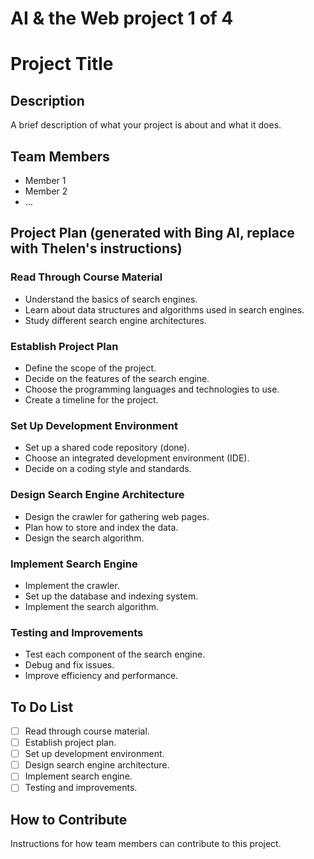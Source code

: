 # AI & the Web project 1 of 4
# Project Title

## Description
A brief description of what your project is about and what it does.

## Team Members
- Member 1
- Member 2
- ...

## Project Plan (generated with Bing AI, replace with Thelen's instructions)

### Read Through Course Material
- Understand the basics of search engines.
- Learn about data structures and algorithms used in search engines.
- Study different search engine architectures.

### Establish Project Plan
- Define the scope of the project.
- Decide on the features of the search engine.
- Choose the programming languages and technologies to use.
- Create a timeline for the project.

### Set Up Development Environment
- Set up a shared code repository (done).
- Choose an integrated development environment (IDE).
- Decide on a coding style and standards.

### Design Search Engine Architecture
- Design the crawler for gathering web pages.
- Plan how to store and index the data.
- Design the search algorithm.

### Implement Search Engine
- Implement the crawler.
- Set up the database and indexing system.
- Implement the search algorithm.

### Testing and Improvements
- Test each component of the search engine.
- Debug and fix issues.
- Improve efficiency and performance.

## To Do List
- [ ] Read through course material.
- [ ] Establish project plan.
- [ ] Set up development environment.
- [ ] Design search engine architecture.
- [ ] Implement search engine.
- [ ] Testing and improvements.

## How to Contribute
Instructions for how team members can contribute to this project.


